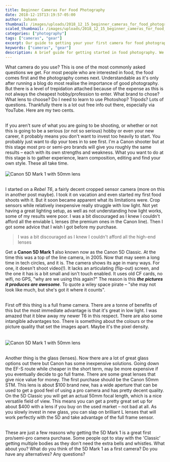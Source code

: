 ```yaml
---
title: Beginner Cameras For Food Photography
date: 2018-12-15T13:19:57-05:00
author: Johann
thumbnail: /images/uploads/2018_12_15_beginner_cameras_for_food_photography_1.jpg
scaled_thumbnail: /images/uploads/2018_12_15_beginner_cameras_for_food_photography_0.jpg
categories: ["photography"]
tags: ["cameras", "gear"]
excerpt: Our guide to getting your your first camera for food photography
keywords: ["cameras", "gear"]
description: A brief guide for getting started in food photography. We answer the question as to what is a good camera to get started with.
---
```


What camera do you use? This is one of the most commonly asked questions we get. For most people who are interested in food, the food comes first and the photography comes next. Understandable as it's only after running a blog do most realise the importance of good photography. But there is a level of trepidation attached because of the expense as this is not always the cheapest hobby/profession to enter. What brand to chose? What lens to choose? Do I need to learn to use Photoshop? Tripods? Lots of questions. Thankfully there is a lot out free info out there, especially via YouTube. Here are my two cents.
</br>
</br>

If you aren't sure of what you are going to be shooting, or whether or not this is going to be a serious (or not so serious) hobby or even your new career, it probably means you don't want to invest too heavily to start. You probably just want to dip your toes in to see first. I'm a Canon shooter but at this stage most pro or semi-pro brands will give you roughly the same results – each with its own strengths and weakness. What you want to do at this stage is to gather experience, learn composition, editing and find your own style. These all take time.
</br>
</br>
![Canon 5D Mark 1 with 50mm lens](/images/uploads/2018_12_15_beginner_cameras_for_food_photography_1.jpg)
</br>
</br>

I started on a *Rebel T6*, a fairly decent cropped sensor camera (more on this in another post maybe). I took it on vacation and even started my first food shoots with it. But it soon became apparent what its limitations were. Crop sensors while relatively inexpensive really struggle with low light. Not yet having a great lighting setup, as well as not understanding how light works,  some of my results were poor. I was a bit discouraged as I knew I couldn't afford all the enviable L lenses (the premium ones in the Canon line). Then I got some advice that I wish I got before my purchase.

> I was a bit discouraged as I knew I couldn't afford all the high-end lenses

Get a **Canon 5D Mark 1** also known now as the Canon 5D Classic. At the time this was a top of the line camera, in 2005. Now that may seem a long time in tech circles, and it is. The camera shows its age in many ways. For one, it doesn't shoot video(!). It lacks an articulating (flip-out) screen, and the one it has is a bit small and isn't touch enabled. It uses old CF cards, no wifi, no GPS, "why are we using this again?" The reason is this ***the pictures it produces are awesome***. To quote a wiley space pirate – "she may not look like much, but she's got it where it counts".
</br>
</br>

First off this thing is a full frame camera. There are a tonne of benefits of this but the most immediate advantage is that it's great in low light. I was amazed that it blew away my newer T6 in this respect. There are also some intangible advantages too. There is something about the colours or the picture quality that set the images apart. Maybe it's the pixel density.  
</br>
</br>
![Canon 5D Mark 1 with 50mm lens](/images/uploads/2018_12_15_beginner_cameras_for_food_photography_2.jpg)
</br>
</br>

Another thing is the glass (lenses). Now there are a lot of great glass options out there but Canon has some inexpensive solutions. Going down the EF-S route while cheaper in the short term, may be more expensive if you eventually decide to go full frame. There are some great lenses that give nice value for money. The first purchase should be the Canon 50mm STM. This lens is about $100 brand new, has a wide aperture that can be used to get a good feel of using a pro camera and has pretty decent quality. On the 5D Classic you will get an actual 50mm focal length, which is a nice versatile field of view. This means you can get a pretty great set up for about $400 with a lens if you buy on the used market – not bad at all. As you slowly invest in new glass, you can slap on brilliant L lenses that will work perfectly with the 5D and take advantage of the full frame sensor.
</br>
</br>

These are just a few reasons why getting the 5D Mark 1 is a great first pro/semi-pro camera purchase. Some people opt to stay with the 'Classic' getting multiple bodies as they don't need the extra bells and whistles. What about you? What do you think of the 5D Mark 1 as a first camera? Do you have any alternatives? Any questions?
